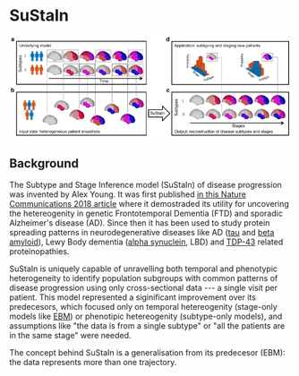 # SuStaIn

<img src="../../_static/img/sustain.png" width="720px" alt="SuStaIn from (Young et al. 2018)">

## Background

The Subtype and Stage Inference model (SuStaIn) of disease progression was invented by Alex Young. It was first published [in this Nature Communications 2018 article](https://doi.org/10.1038/s41467-018-05892-0) where it demostraded its utility for uncovering the hetereogenity in genetic Frontotemporal Dementia (FTD) and sporadic Alzheimer's disease (AD). Since then it has been used to study protein spreading patterns in neurodegenerative diseases like AD ([tau](https://doi.org/10.1038/s41591-021-01309-6) and [beta amyloid](https://www.neurology.org/doi/10.1212/WNL.0000000000200148)), Lewy Body dementia ([alpha synuclein](https://doi.org/10.1038/s41467-024-49402-x), LBD) and [TDP-43](https://doi.org/10.1093/brain/awad145) related proteinopathies. 

SuStaIn is uniquely capable of unravelling both temporal and phenotypic heterogeneity to identify population subgroups with common patterns of disease progression using only cross-sectional data --- a single visit per patient. This model represented a siginificant improvement over its predecesors, which focused only on temporal hetereogenity (stage-only models like [EBM](https://disease-progression-modelling.github.io/pages/models/event_based_model.html)) or phenotipic hetereogenity (subtype-only models), and assumptions like "the data is from a single subtype" or "all the patients are in the same stage" were needed. 

The concept behind SuStaIn is a generalisation from its predecesor (EBM): the data represents more than one trajectory.
